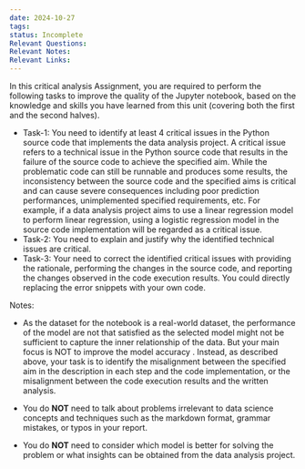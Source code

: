 ```yaml
---
date: 2024-10-27
tags: 
status: Incomplete
Relevant Questions: 
Relevant Notes: 
Relevant Links:
---
```

In this critical analysis Assignment, you are required to perform the following tasks to improve the quality of the Jupyter notebook, based on the knowledge and skills you have learned from this unit (covering both the first and the second halves).

- Task-1: You need to identify at least 4 critical issues in the Python source code that implements the data analysis project. A critical issue refers to a technical issue in the Python source code that results in the failure of the source code to achieve the specified aim. While the problematic code can still be runnable and produces some results, the inconsistency between the source code and the specified aims is critical and can cause severe consequences including poor prediction performances, unimplemented specified requirements, etc. For example, if a data analysis project aims to use a linear regression model to perform linear regression, using a logistic regression model in the source code implementation will be regarded as a critical issue.
- Task-2: You need to explain and justify why the identified technical issues are critical.
- Task-3: Your need to correct the identified critical issues with providing the rationale, performing the changes in the source code, and reporting the changes observed in the code execution results. You could directly replacing the error snippets with your own code.

Notes:  

- As the dataset for the notebook is a real-world dataset, the performance of the model are not that satisfied as the selected model might not be sufficient to capture the inner relationship of the data. But your main focus is NOT to improve the model accuracy . Instead, as described above, your task is to identify the misalignment between the specified aim in the description in each step and the code implementation, or the misalignment between the code execution results and the written analysis.  
    
- You do **NOT** need to talk about problems irrelevant to data science concepts and techniques such as the markdown format, grammar mistakes, or typos in your report.  
    
- You do **NOT** need to consider which model is better for solving the problem or what insights can be obtained from the data analysis project.